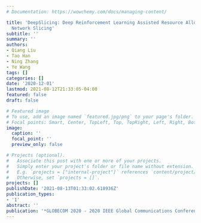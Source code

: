 ```yaml
---
# Documentation: https://wowchemy.com/docs/managing-content/

title: 'DeepSlicing: Deep Reinforcement Learning Assisted Resource Allocation for
  Network Slicing'
subtitle: ''
summary: ''
authors:
- Qiang Liu
- Tao Han
- Ning Zhang
- Ye Wang
tags: []
categories: []
date: '2020-12-01'
lastmod: 2021-08-12T21:33:05-04:00
featured: false
draft: false

# Featured image
# To use, add an image named `featured.jpg/png` to your page's folder.
# Focal points: Smart, Center, TopLeft, Top, TopRight, Left, Right, BottomLeft, Bottom, BottomRight.
image:
  caption: ''
  focal_point: ''
  preview_only: false

# Projects (optional).
#   Associate this post with one or more of your projects.
#   Simply enter your project's folder or file name without extension.
#   E.g. `projects = ["internal-project"]` references `content/project/deep-learning/index.md`.
#   Otherwise, set `projects = []`.
projects: []
publishDate: '2021-08-13T01:33:02.618936Z'
publication_types:
- '1'
abstract: ''
publication: '*GLOBECOM 2020 - 2020 IEEE Global Communications Conference*'
---
```

